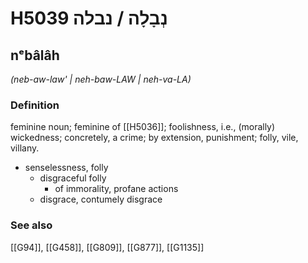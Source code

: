 # H5039 נְבָלָה / נבלה

## nᵉbâlâh

_(neb-aw-law' | neh-baw-LAW | neh-va-LA)_

### Definition

feminine noun; feminine of [[H5036]]; foolishness, i.e., (morally) wickedness; concretely, a crime; by extension, punishment; folly, vile, villany.

- senselessness, folly
    - disgraceful folly
        - of immorality, profane actions
    - disgrace, contumely disgrace
### See also

[[G94]], [[G458]], [[G809]], [[G877]], [[G1135]]

